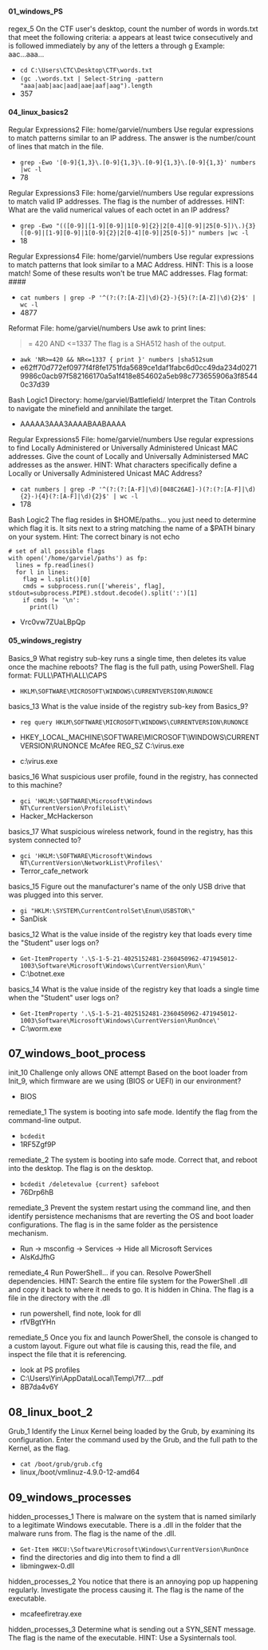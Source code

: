 #### 01_windows_PS
regex_5
On the CTF user's desktop, count the number of words in words.txt that meet the following criteria:
a appears at least twice consecutively
and is followed immediately by any of the letters a through g
Example: aac...aaa...

- `cd C:\Users\CTC\Desktop\CTF\words.txt`
- `(gc .\words.txt | Select-String -pattern "aaa|aab|aac|aad|aae|aaf|aag").length`
- 357

#### 04_linux_basics2
Regular Expressions2
File: home/garviel/numbers
Use regular expressions to match patterns similar to an IP address.
The answer is the number/count of lines that match in the file.

- `grep -Ewo '[0-9]{1,3}\.[0-9]{1,3}\.[0-9]{1,3}\.[0-9]{1,3}' numbers  |wc -l`
- 78

Regular Expressions3
File: home/garviel/numbers
Use regular expressions to match valid IP addresses. The flag is the number of addresses.
HINT: What are the valid numerical values of each octet in an IP address?

- `grep -Ewo "(([0-9]|[1-9][0-9]|1[0-9]{2}|2[0-4][0-9]|25[0-5])\.){3}([0-9]|[1-9][0-9]|1[0-9]{2}|2[0-4][0-9]|25[0-5])" numbers |wc -l`
- 18

Regular Expressions4
File: home/garviel/numbers
Use regular expressions to match patterns that look similar to a MAC Address.
HINT: This is a loose match! Some of these results won't be true MAC addresses.
Flag format: ####

- `cat numbers | grep -P '^(?:(?:[A-Z]|\d){2}-){5}(?:[A-Z]|\d){2}$' | wc -l`
- 4877


Reformat
File: home/garviel/numbers
Use awk to print lines:
>= 420 AND <=1337
The flag is a SHA512 hash of the output.

- `awk 'NR>=420 && NR<=1337 { print }' numbers |sha512sum   `
- e62ff70d772ef0977f4f8fe1751fda5689ce1daf1fabc6d0cc49da234d02719986c0acb97f582166170a5a1f418e854602a5eb98c773655906a3f85440c37d39

Bash Logic1
Directory: home/garviel/Battlefield/
Interpret the Titan Controls to navigate the minefield and annihilate the target.
- AAAAA3AAA3AAAABAABAAAA

Regular Expressions5
File: home/garviel/numbers
Use regular expressions to find Locally Administered or Universally Administered Unicast MAC addresses.
Give the count of Locally and Universally Administersed MAC addresses as the answer.
HINT: What characters specifically define a Locally or Universally Administered Unicast MAC Address?

- `cat numbers | grep -P '^(?:(?:[A-F]|\d)[048C26AE]-)(?:(?:[A-F]|\d){2}-){4}(?:[A-F]|\d){2}$' | wc -l`
- 178

Bash Logic2
The flag resides in $HOME/paths... you just need to determine which flag it is. It sits next to a string matching the name of a $PATH binary on your system.
Hint: The correct binary is not echo

```import subprocess
# set of all possible flags
with open('/home/garviel/paths') as fp:
  lines = fp.readlines()
  for l in lines:
    flag = l.split()[0]
    cmds = subprocess.run(['whereis', flag], stdout=subprocess.PIPE).stdout.decode().split(':')[1]
    if cmds != '\n':
      print(l)
```
- Vrc0vw7ZUaLBpQp 

#### 05_windows_registry
Basics_9
What registry sub-key runs a single time, then deletes its value once the machine reboots? The flag is the full path, using PowerShell.
Flag format: FULL\PATH\ALL\CAPS

- `HKLM\SOFTWARE\MICROSOFT\WINDOWS\CURRENTVERSION\RUNONCE`

basics_13
What is the value inside of the registry sub-key from Basics_9?

- `reg query HKLM\SOFTWARE\MICROSOFT\WINDOWS\CURRENTVERSION\RUNONCE`

- HKEY_LOCAL_MACHINE\SOFTWARE\MICROSOFT\WINDOWS\CURRENTVERSION\RUNONCE
    McAfee    REG_SZ    C:\virus.exe

- c:\virus.exe

basics_16
What suspicious user profile, found in the registry, has connected to this machine?

- `gci 'HKLM:\SOFTWARE\Microsoft\Windows NT\CurrentVersion\ProfileList\' ` 
- Hacker_McHackerson

basics_17
What suspicious wireless network, found in the registry, has this system connected to?

- `gci 'HKLM:\SOFTWARE\Microsoft\Windows NT\CurrentVersion\NetworkList\Profiles\'`
- Terror_cafe_network

basics_15
Figure out the manufacturer's name of the only USB drive that was plugged into this server.

- `gi "HKLM:\SYSTEM\CurrentControlSet\Enum\USBSTOR\"`
- SanDisk

basics_12
What is the value inside of the registry key that loads every time the "Student" user logs on?
- `Get-ItemProperty '.\S-1-5-21-4025152481-2360450962-471945012-1003\Software\Microsoft\Windows\CurrentVersion\Run\'`
- C:\botnet.exe

basics_14
What is the value inside of the registry key that loads a single time when the "Student" user logs on?
- `Get-ItemProperty '.\S-1-5-21-4025152481-2360450962-471945012-1003\Software\Microsoft\Windows\CurrentVersion\RunOnce\'`
- C:\worm.exe

## 07_windows_boot_process

init_10
Challenge only allows ONE attempt
Based on the boot loader from Init_9, which firmware are we using (BIOS or UEFI) in our environment?
- BIOS

remediate_1
The system is booting into safe mode. Identify the flag from the command-line output.
- `bcdedit`
- 1RF5Zgf9P

remediate_2
The system is booting into safe mode. Correct that, and reboot into the desktop. The flag is on the desktop.
- `bcdedit /deletevalue {current} safeboot`
- 76Drp6hB

remediate_3
Prevent the system restart using the command line, and then identify persistence mechanisms that are reverting the OS and boot loader configurations. The flag is in the same folder as the persistence mechanism.
- Run -> msconfig -> Services -> Hide all Microsoft Services
- AlsKdJfhG

remediate_4
Run PowerShell... if you can. Resolve PowerShell dependencies. HINT: Search the entire file system for the PowerShell .dll and copy it back to where it needs to go. It is hidden in China. The flag is a file in the directory with the .dll
- run powershell, find note, look for dll
- rfVBgtYHn

remediate_5
Once you fix and launch PowerShell, the console is changed to a custom layout. Figure out what file is causing this, read the file, and inspect the file that it is referencing.
- look at PS profiles
- C:\Users\Yin\AppData\Local\Temp\7f7....pdf
- 8B7da4v6Y

## 08_linux_boot_2

Grub_1
Identify the Linux Kernel being loaded by the Grub, by examining its configuration. Enter the command used by the Grub, and the full path to the Kernel, as the flag.
- `cat /boot/grub/grub.cfg`
- linux,/boot/vmlinuz-4.9.0-12-amd64

## 09_windows_processes

hidden_processes_1
There is malware on the system that is named similarly to a legitimate Windows executable. There is a .dll in the folder that the malware runs from. The flag is the name of the .dll.
- `Get-Item HKCU:\Software\Microsoft\Windows\CurrentVersion\RunOnce`
- find the directories and dig into them to find a dll
- libmingwex-0.dll

hidden_processes_2
You notice that there is an annoying pop up happening regularly. Investigate the process causing it. The flag is the name of the executable.
- mcafeefiretray.exe

hidden_processes_3
Determine what is sending out a SYN_SENT message. The flag is the name of the executable.
HINT: Use a Sysinternals tool.
